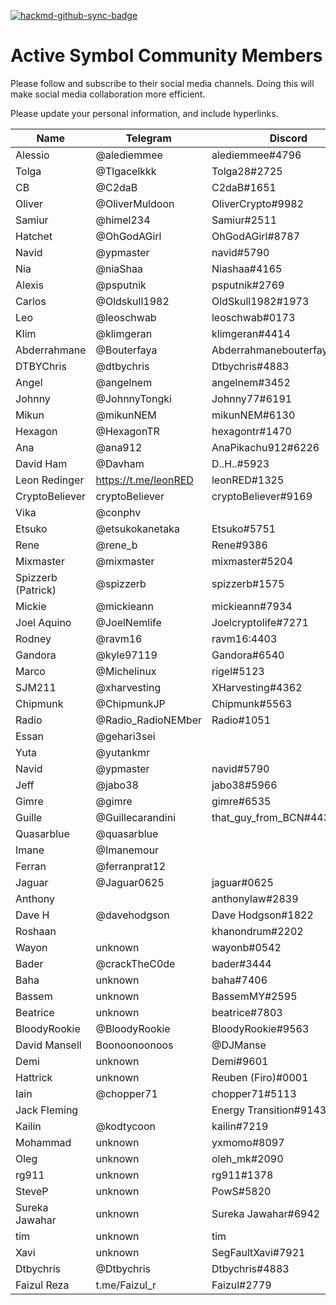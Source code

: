 [![hackmd-github-sync-badge](https://hackmd.io/5fOxRzy_Q4-RvugFZA4dDA/badge)](https://hackmd.io/5fOxRzy_Q4-RvugFZA4dDA)

# Active Symbol Community Members  

Please follow and subscribe to their social media channels. Doing this will make social media collaboration more efficient. 

Please update your personal information, and include hyperlinks.


| Name | Telegram | Discord | Twitter |
| --------------- | --------------- | --------------- | --------------- |
| Alessio | @alediemmee | alediemmee#4796 |
| Tolga | @Tlgacelkkk | Tolga28#2725 |
| CB | @C2daB | C2daB#1651 |
| Oliver | @OliverMuldoon | OliverCrypto#9982 |
| Samiur | @himel234 | Samiur#2511 |
| Hatchet | @OhGodAGirl | OhGodAGirl#8787 |
| Navid | @ypmaster | navid#5790 |
| Nia | @niaShaa | Niashaa#4165 |
| Alexis | @psputnik | psputnik#2769 |
| Carlos | @Oldskull1982 | OldSkull1982#1973 |
| Leo | @leoschwab | leoschwab#0173 |
| Klim | @klimgeran | klimgeran#4414 |
| Abderrahmane | @Bouterfaya | Abderrahmanebouterfaya#7076 |
| DTBYChris | @dtbychris | Dtbychris#4883 |
| Angel | @angelnem | angelnem#3452 |
| Johnny | @JohnnyTongki | Johnny77#6191 |
| Mikun | @mikunNEM | mikunNEM#6130 |
| Hexagon | @HexagonTR| hexagontr#1470 |
| Ana | @ana912 | AnaPikachu912#6226 |
| David Ham | @Davham | D..H..#5923 |
| Leon Redinger | https://t.me/leonRED | leonRED#1325 | https://twitter.com/leonRED |
| CryptoBeliever | cryptoBeliever | cryptoBeliever#9169 |
| Vika | @conphv |
| Etsuko | @etsukokanetaka | Etsuko#5751 |
| Rene | @rene_b | Rene#9386 |
| Mixmaster | @mixmaster | mixmaster#5204 |
| Spizzerb (Patrick) | @spizzerb | spizzerb#1575 |
| Mickie | @mickieann | mickieann#7934 |
| Joel Aquino | @JoelNemlife | Joelcryptolife#7271 |
| Rodney | @ravm16 | ravm16:4403 |
| Gandora | @kyle97119 | Gandora#6540 |
| Marco | @Michelinux | rigel#5123 |
| SJM211 | @xharvesting | XHarvesting#4362 |
| Chipmunk | @ChipmunkJP | Chipmunk#5563 |
| Radio | @Radio_RadioNEMber | Radio#1051 |
| Essan | @gehari3sei |
| Yuta | @yutankmr |
| Navid | @ypmaster | navid#5790 |
| Jeff | @jabo38 | jabo38#5966 |
| Gimre | @gimre | gimre#6535 |
| Guille | @Guillecarandini | that_guy_from_BCN#4435 |
| Quasarblue | @quasarblue |
| Imane | @Imanemour |
| Ferran | @ferranprat12 |
| Jaguar | @Jaguar0625 | jaguar#0625 |
| Anthony |   | anthonylaw#2839 |
| Dave H | @davehodgson | Dave Hodgson#1822 |
| Roshaan | | khanondrum#2202 |
| Wayon | unknown | wayonb#0542 |
| Bader | @crackTheC0de | bader#3444 |
| Baha | unknown | baha#7406 |
| Bassem | unknown | BassemMY#2595 |
| Beatrice | unknown | beatrice#7803 |
| BloodyRookie | @BloodyRookie | BloodyRookie#9563 |
| David Mansell | Boonoonoonoos | @DJManse | Vybz#6422 |
| Demi | unknown | Demi#9601 |
| Hattrick | unknown | Reuben (Firo)#0001 |
| Iain | @chopper71 | chopper71#5113 |
| Jack Fleming | | Energy Transition#9143 |
| Kailin | @kodtycoon | kailin#7219 |
| Mohammad | unknown | yxmomo#8097 |
| Oleg | unknown | oleh_mk#2090 |
| rg911 | unknown | rg911#1378 |
| SteveP | unknown | PowS#5820 |
| Sureka Jawahar | unknown | Sureka Jawahar#6942 |
| tim | unknown | tim |#4764 |
| Xavi | unknown | SegFaultXavi#7921 |
| Dtbychris | @Dtbychris | Dtbychris#4883 |
| Faizul Reza | t.me/Faizul_r | Faizul#2779 | https://twitter.com/FaizulReza1 |
